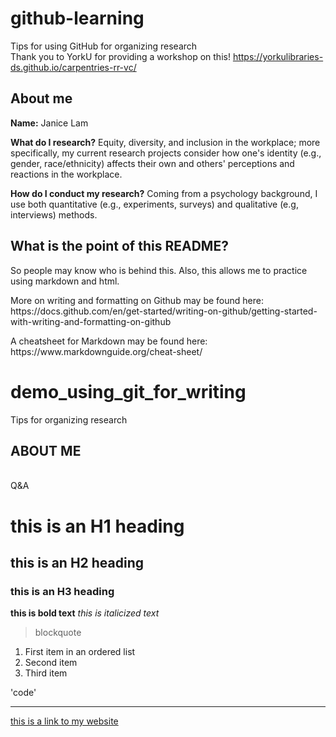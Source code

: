 # github-learning
Tips for using GitHub for organizing research<br>
Thank you to YorkU for providing a workshop on this! https://yorkulibraries-ds.github.io/carpentries-rr-vc/ 

## About me
<b>Name:</b> Janice Lam

<b>What do I research?</b> Equity, diversity, and inclusion in the workplace; more specifically, my current research projects consider how one's identity (e.g., gender, race/ethnicity) affects their own and others' perceptions and reactions in the workplace. 

<b>How do I conduct my research?</b> Coming from a psychology background, I use both quantitative (e.g., experiments, surveys) and qualitative (e.g, interviews) methods. 

## What is the point of this README?
So people may know who is behind this. Also, this allows me to practice using markdown and html. </p>
<p>More on writing and formatting on Github may be found here: https://docs.github.com/en/get-started/writing-on-github/getting-started-with-writing-and-formatting-on-github </p>
<p>A cheatsheet for Markdown may be found here: https://www.markdownguide.org/cheat-sheet/ </p>

# demo_using_git_for_writing
Tips for organizing research

## ABOUT ME
<br>
Q&A

# this is an H1 heading
## this is an H2 heading
### this is an H3 heading

**this is bold text**
*this is italicized text*

> blockquote

1. First item in an ordered list
2. Second item 
3. Third item

'code'

---

[this is a link to my website](https://www.example.com)

